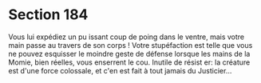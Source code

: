 # Section 184

Vous lui expédiez un pu issant coup de poing dans le ventre, mais votre main passe au
travers de son corps ! Votre stupéfaction est telle que vous ne pouvez esquisser le
moindre geste de défense lorsque les mains de la Momie, bien réelles, vous enserrent le
cou. Inutile de résist er: la créature est d'une force colossale, et c'en est fait à tout jamais
du Justicier...